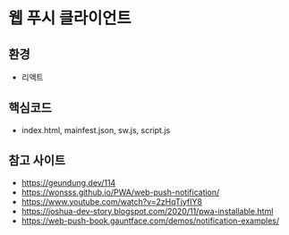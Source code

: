 # 웹 푸시 클라이언트

## 환경

- 리액트

## 핵심코드

- index.html, mainfest.json, sw.js, script.js

## 참고 사이트

- https://geundung.dev/114
- https://wonsss.github.io/PWA/web-push-notification/
- https://www.youtube.com/watch?v=2zHqTjyfIY8
- https://joshua-dev-story.blogspot.com/2020/11/pwa-installable.html
- https://web-push-book.gauntface.com/demos/notification-examples/

